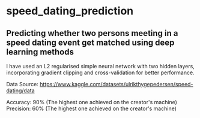 # speed_dating_prediction
## Predicting whether two persons meeting in a speed dating event get matched using deep learning methods

I have used an L2 regularised simple neural network with two hidden layers, incorporating gradient clipping and cross-validation for better performance.

Data Source: https://www.kaggle.com/datasets/ulrikthygepedersen/speed-dating/data

Accuracy: 90% (The highest one achieved on the creator's machine)
Precision: 60% (The highest one achieved on the creator's machine)
